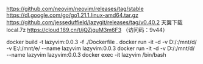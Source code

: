 https://github.com/neovim/neovim/releases/tag/stable
https://dl.google.com/go/go1.21.1.linux-amd64.tar.gz
https://github.com/jesseduffield/lazygit/releases/tag/v0.40.2
天翼下载local.7z https://cloud.189.cn/t/jQZjquM3m6F3 （访问码：9v44）

docker build -t lazyvim:0.0.3 -f ./Dockerfile .
docker run -it -d -v D:/:/mnt/d/ -v E:/:/mnt/e/ --name lazyvim lazyvim:0.0.3
docker run -it -d -v D:/:/mnt/d/ --name lazyvim lazyvim:0.0.3
docker exec -it lazyvim /bin/bash